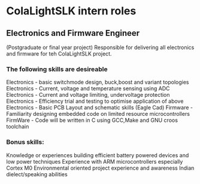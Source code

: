 # ColaLightSLK intern roles

## Electronics and Firmware Engineer
(Postgraduate or final year project)
Responsible for delivering all electronics and firmware for teh ColaLightSLK project.

### The following skills are desireable
Electronics - basic switchmode design, buck,boost and variant topologies
Electronics - Current, voltage and temperature sensing using ADC
Electronics - Current and voltage limiting, undervoltage protection
Electronics - Efficiency trial and testing to optimise application of above
Electronics - Basic PCB Layout and schematic skills (Eagle Cad)
Firmware - Familiarity designing embedded code on limited resource microcontrollers
FirmWare - Code will be written in C using GCC,Make and GNU croos toolchain

### Bonus skills:
Knowledge or experiences building efficient battery powered devices and low power techniques
Experience with ARM microcontrollers especially Cortex M0
Environmental oriented project experience and awareness
Indian dielect/speaking abilities


